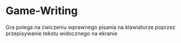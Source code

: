 # Game-Writing
Gra polega na ćwiczeniu wprawnego pisania na klawiaturze poprzez przepisywanie tekstu widocznego na ekranie
